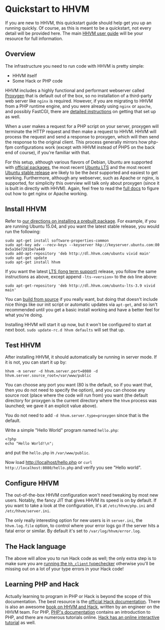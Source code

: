 # Quickstart to HHVM

If you are new to HHVM, this quickstart guide should help get you up an running quickly. Of course, as this is meant to be a quickstart, not every detail will be provided here. The main [HHVM user guide](http://docs.hhvm.com/hhvm) will be your resource for full information.

## Overview

The infrastructure you need to run code with HHVM is pretty simple:

* HHVM itself
* Some Hack or PHP code

HHVM includes a highly functional and performant webserver called [Proxygen](./deployment/hhvm-servers#proxygen) that is default out of the box, so no installation of a third-party web server like `nginx` is required. However, if you are migrating to HHVM from a PHP runtime engine, and you were already using `nginx` or `apache`, and possibly FastCGI, there are [detailed instructions](./deployment/hhvm-servers#fastcgi) on getting that set up as well. 

When a user makes a request for a PHP script on your server, proxygen will terminate the HTTP request and then make a request to HHVM. HHVM will process the request and send a response to proxygen, which will then send the response to the original client. This process generally mirrors how php-fpm configurations work (except with HHVM instead of PHP5 on the back end of course), if you're familiar with that.

For this setup, although various flavors of Debian, Ubuntu are supported with [official packages](./installation/intro.md#prebuilt-packages), the most recent [Ubuntu LTS](./installation/linux.md#obtaining-lts-releases) and the most recent [Ubuntu stable release](./installation/linux.md#ubuntu-15.04-vivid) are likely to be the *best* supported and easiest to get working. Furthermore, although any webserver, such as Apache or nginx, is supported, for simplicity this overview will talk only about proxygen (since it is built in directly with HHVM). Again, feel free to read the [full docs](./deployment/hhvm-servers#proxygen) to figure out how to get nginx or Apache working.

## Install HHVM

Refer to [our directions on installing a prebuilt package](./installation/linux.md). For example, if you are running Ubuntu 15.04, and you want the latest stable release, you would run the following:

```
sudo apt-get install software-properties-common
sudo apt-key adv --recv-keys --keyserver hkp://keyserver.ubuntu.com:80 0x5a16e7281be7a449
sudo add-apt-repository 'deb http://dl.hhvm.com/ubuntu vivid main'
sudo apt-get update
sudo apt-get install hhvm
```

If you want the latest [LTS (long term support)](./installation/intro.md#lts-releases) release, you follow the same instructions as above, except append `-lts-<version>` to the `deb` line above:

```
sudo apt-get-repository 'deb http://dl.hhvm.com/ubuntu-lts-3.9 vivid main'
```

You can [build from source](./installation/intro.md) if you really want, but doing that doesn't include nice things like our init script or automatic updates via `apt-get`, and so isn't recommended until you get a basic install working and have a better feel for what you're doing.

Installing HHVM will start it up now, but it won't be configured to start at next boot. `sudo update-rc.d hhvm defaults` will set that up.

## Test HHVM

After installing HHVM, it should automatically be running in server mode. If it is not, you can start it up by:

```
hhvm -m server -d hhvm.server.port=8080 -d hhvm.server.source_root=/var/www/public
```

You can choose any port you want (80 is the default, so if you want that, then you do not need to specify the option), and you can choose any source root (place where the code will run from) you want (the default directory for proxygen is the current directory where the `hhvm` process was launched; we
gave it an explicit value above).

You do not need to add `-d hhvm.server.type=proxygen` since that is the default.

Write a simple "Hello World" program named `hello.php`:

```
<?php
echo "Hello World!\n";
```

and put the `hello.php` in `/var/www/public`.

Now load [http://localhost/hello.php](http://localhost:8080/hello.php) or `curl http://localhost:8080/hello.php` and verify you see "Hello world".

## Configure HHVM

The out-of-the-box HHVM configuration won't need tweaking by most new users. Notably, the fancy JIT that gives HHVM its speed is on by default. If you want to take a look at the configuration, it's at `/etc/hhvm/php.ini` and `/etc/hhvm/server.ini`.

The only really interesting option for new users is in `server.ini`, the `hhvm.log.file` option, to control where your error logs go if the server hits a fatal error or similar. By default it's set to `/var/log/hhvm/error.log`.

## The Hack language

The above will allow you to run Hack code as well; the only extra step is to make sure you are [running the `hh_client` typechecker](../guides/hack/typechecker/intro.md) otherwise you'll be missing out on a lot of your type errors in your Hack code!

## Learning PHP and Hack

Actually learning to program in PHP or Hack is beyond the scope of this documentation. The best resource is the [official Hack documentation](../guides/hack/quickstart.md). There is also an awesome [book on HHVM and Hack](http://www.amazon.com/Hack-HHVM-Programming-Productivity-Breaking/dp/1491920874/), written by an engineer on the HHVM team. For PHP, [PHP's documentation](http://docs.php.net/manual/en/getting-started.php) contains an introduction to PHP, and there are numerous tutorials online. [Hack has an online interactive tutorial](http://hacklang.org/tutorial/) as well.

